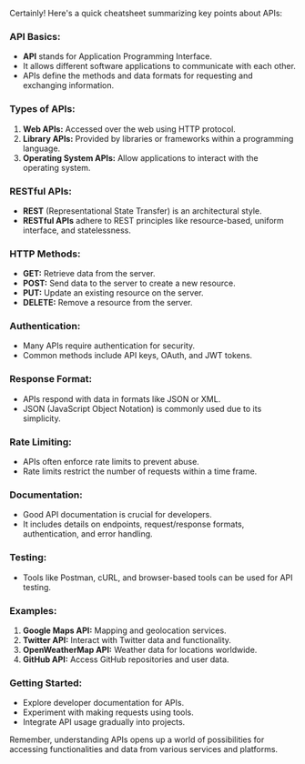 Certainly! Here's a quick cheatsheet summarizing key points about APIs:

### API Basics:
- **API** stands for Application Programming Interface.
- It allows different software applications to communicate with each other.
- APIs define the methods and data formats for requesting and exchanging information.

### Types of APIs:
1. **Web APIs:** Accessed over the web using HTTP protocol.
2. **Library APIs:** Provided by libraries or frameworks within a programming language.
3. **Operating System APIs:** Allow applications to interact with the operating system.

### RESTful APIs:
- **REST** (Representational State Transfer) is an architectural style.
- **RESTful APIs** adhere to REST principles like resource-based, uniform interface, and statelessness.

### HTTP Methods:
- **GET:** Retrieve data from the server.
- **POST:** Send data to the server to create a new resource.
- **PUT:** Update an existing resource on the server.
- **DELETE:** Remove a resource from the server.

### Authentication:
- Many APIs require authentication for security.
- Common methods include API keys, OAuth, and JWT tokens.

### Response Format:
- APIs respond with data in formats like JSON or XML.
- JSON (JavaScript Object Notation) is commonly used due to its simplicity.

### Rate Limiting:
- APIs often enforce rate limits to prevent abuse.
- Rate limits restrict the number of requests within a time frame.

### Documentation:
- Good API documentation is crucial for developers.
- It includes details on endpoints, request/response formats, authentication, and error handling.

### Testing:
- Tools like Postman, cURL, and browser-based tools can be used for API testing.

### Examples:
1. **Google Maps API:** Mapping and geolocation services.
2. **Twitter API:** Interact with Twitter data and functionality.
3. **OpenWeatherMap API:** Weather data for locations worldwide.
4. **GitHub API:** Access GitHub repositories and user data.

### Getting Started:
- Explore developer documentation for APIs.
- Experiment with making requests using tools.
- Integrate API usage gradually into projects.

Remember, understanding APIs opens up a world of possibilities for accessing functionalities and data from various services and platforms.